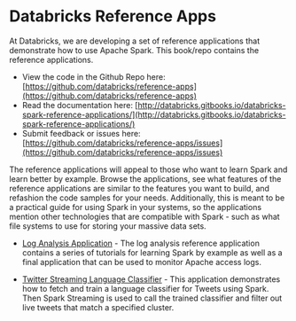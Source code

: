 # Databricks Reference Apps

At Databricks, we are developing a set of reference applications that demonstrate how to use Apache Spark.  This book/repo contains the reference applications.

* View the code in the Github Repo here: [https://github.com/databricks/reference-apps](https://github.com/databricks/reference-apps)
* Read the documentation here: [http://databricks.gitbooks.io/databricks-spark-reference-applications/](http://databricks.gitbooks.io/databricks-spark-reference-applications/)
* Submit feedback or issues here: [https://github.com/databricks/reference-apps/issues](https://github.com/databricks/reference-apps/issues)

The reference applications will appeal to those who want to learn Spark and learn better by example.  Browse the applications, see
what features of the reference applications are similar to the features you want to build, and
refashion the code samples for your needs.  Additionally, this is meant to be a practical guide for using Spark in your
systems, so the applications mention other technologies that are compatible with Spark - such as what file systems to use for storing your massive data sets.

* [Log Analysis Application](http://databricks.gitbooks.io/databricks-spark-reference-applications/logs_analyzer/README.html) - The log analysis reference application contains a series of tutorials for learning Spark by example as well as a final application that can be used to monitor Apache access logs.

* [Twitter Streaming Language Classifier](http://databricks.gitbooks.io/databricks-spark-reference-applications/twitter_classifier/README.html) - This application demonstrates how to fetch and train a language classifier for Tweets using Spark.  Then Spark Streaming is used to call the trained classifier and filter out live tweets that match a specified cluster.
